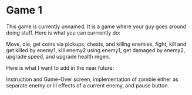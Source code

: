 # Game 1
This game is currently unnamed.
It is a game where your guy goes around doing stuff.
Here is what you can currrently do:

Move, die, get coins via pickups, chests, and killing enemies, fight, kill and get killed by enemy1, kill enemy2 using enemy1, get damaged by enemy2, upgrade speed, and upgrade health regen.

Here is what I want to add in the near future: 

Instruction and Game-Over screen, implementation of zombie either as separate enemy or ill effects of a current enemy, and pause button.
